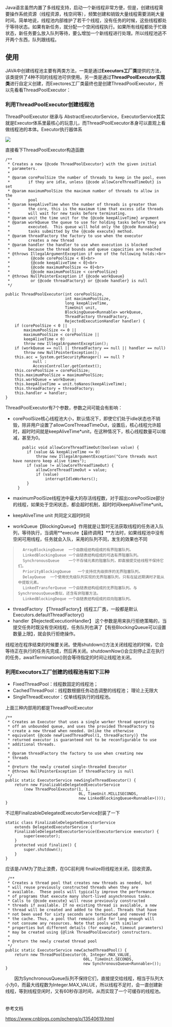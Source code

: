 Java语言虽然内置了多线程支持，启动一个新线程非常方便，但是，创建线程需要操作系统资源（线程资源，栈空间等），频繁创建和销毁大量线程需要消耗大量时间。简单地说，线程池内部维护了若干个线程，没有任务的时候，这些线程都处于等待状态。如果有新任务，就分配一个空闲线程执行。如果所有线程都处于忙碌状态，新任务要么放入队列等待，要么增加一个新线程进行处理。所以线程池逃不开两个东西，队列跟线程。

## 使用


JAVA中创建线程池主要有两类方法，一类是通过**Executors工厂类**提供的方法，该类提供了4种不同的线程池可供使用。另一类是通过**ThreadPoolExecutor实现类**进行自定义创建，而Exectores工厂类最终也是创建ThreadPoolExecutor，所以先看看ThreadPoolExecutor：
 
###  利用ThreadPoolExecutor创建线程池
  
ThreadPoolExecutor 继承与 AbstractExecutorService，ExecutorService其实就是Executor体系里最核心的玩意儿，而ThreadPoolExecutor本身可以直观上看做线程池的本体。Executor执行器体系  

![](https://s2.51cto.com/images/blog/202107/09/0b45d217c971425c8b3a276e6d7f4e89.png?x-oss-process=image/watermark,size_16,text_QDUxQ1RP5Y2a5a6i,color_FFFFFF,t_30,g_se,x_10,y_10,shadow_20,type_ZmFuZ3poZW5naGVpdGk=)

直接看下ThreadPoolExecutor构造函数
  
    /**
     * Creates a new {@code ThreadPoolExecutor} with the given initial
     * parameters.
     *
     * @param corePoolSize the number of threads to keep in the pool, even
     *        if they are idle, unless {@code allowCoreThreadTimeOut} is set
     * @param maximumPoolSize the maximum number of threads to allow in the
     *        pool
     * @param keepAliveTime when the number of threads is greater than
     *        the core, this is the maximum time that excess idle threads
     *        will wait for new tasks before terminating.
     * @param unit the time unit for the {@code keepAliveTime} argument
     * @param workQueue the queue to use for holding tasks before they are
     *        executed.  This queue will hold only the {@code Runnable}
     *        tasks submitted by the {@code execute} method.
     * @param threadFactory the factory to use when the executor
     *        creates a new thread
     * @param handler the handler to use when execution is blocked
     *        because the thread bounds and queue capacities are reached
     * @throws IllegalArgumentException if one of the following holds:<br>
     *         {@code corePoolSize < 0}<br>
     *         {@code keepAliveTime < 0}<br>
     *         {@code maximumPoolSize <= 0}<br>
     *         {@code maximumPoolSize < corePoolSize}
     * @throws NullPointerException if {@code workQueue}
     *         or {@code threadFactory} or {@code handler} is null
     */
     
    public ThreadPoolExecutor(int corePoolSize,
                              int maximumPoolSize,
                              long keepAliveTime,
                              TimeUnit unit,
                              BlockingQueue<Runnable> workQueue,
                              ThreadFactory threadFactory,
                              RejectedExecutionHandler handler) {
        if (corePoolSize < 0 ||
            maximumPoolSize <= 0 ||
            maximumPoolSize < corePoolSize ||
            keepAliveTime < 0)
            throw new IllegalArgumentException();
        if (workQueue == null || threadFactory == null || handler == null)
            throw new NullPointerException();
        this.acc = System.getSecurityManager() == null ?
                null :
                AccessController.getContext();
        this.corePoolSize = corePoolSize;
        this.maximumPoolSize = maximumPoolSize;
        this.workQueue = workQueue;
        this.keepAliveTime = unit.toNanos(keepAliveTime);
        this.threadFactory = threadFactory;
        this.handler = handler;
    }

 
 ThreadPoolExecutor有7个参数，参数之间可能会有影响：
 
* corePoolSize核心线程池大小，默认情况下，即使它们处于idle状态也不销毁，除非用户设置了allowCoreThreadTimeOut，设置后，核心线程允许超时，超时时间就是keepAliveTime*unit，在这种情况下，核心线程数量可以缩减，甚至为0。

	      public void allowCoreThreadTimeOut(boolean value) {
	        if (value && keepAliveTime <= 0)
	            throw new IllegalArgumentException("Core threads must have nonzero keep alive times");
	        if (value != allowCoreThreadTimeOut) {
	            allowCoreThreadTimeOut = value;
	            if (value)
	                interruptIdleWorkers();
	        }
	    }
	    
* maximumPoolSize线程池中最大的存活线程数，对于超出corePoolSize部分的线程，如果处于空闲状态，都会超时机制，超时时间keepAliveTime*unit。
* keepAliveTime  unit 共同定义超时时间
* workQueue【BlockingQueue】作用就是让暂时无法获取线程的任务进入队列，等待执行，当调用**execute【最终调用】**方法时，如果线程池中没有空闲可用线程，任务就会入队，采用的队列不同，发生的效果也不同

> 		ArrayBlockingQueue	一个由数组结构组成的有界阻塞队列。
> 		LinkedBlockingQueue	一个由链表结构组成的可选有界阻塞队列。
> 		SynchronousQueue	一个不存储元素的阻塞队列，即直接提交给线程不保持它们。
> 		PriorityBlockingQueue	一个支持优先级排序的无界阻塞队列。
> 		DelayQueue	一个使用优先级队列实现的无界阻塞队列，只有在延迟期满时才能从中提取元素。
> 		LinkedTransferQueue	一个由链表结构组成的无界阻塞队列。与SynchronousQueue类似，还含有非阻塞方法。
> 		LinkedBlockingDeque	一个由链表结构组成的双向阻塞队列。

* threadFactory 【ThreadFactory】线程工厂类，一般都是默认Executors.defaultThreadFactory()
* handler【RejectedExecutionHandler】 这个参数是用来执行拒绝策略的，当提交任务时既没有空闲线程，任务队列也满了【有些BlockingQueue可以设置数量上限】，就会执行拒绝操作。


线程池在程序结束的时候要关闭。使用shutdown()方法关闭线程池的时候，它会等待正在执行的任务先完成，然后再关闭。shutdownNow()会立刻停止正在执行的任务，awaitTermination()则会等待指定的时间让线程池关闭。





### 利用Executors工厂创建的线程池有如下三种

* FixedThreadPool：线程数固定的线程池；
* CachedThreadPool：线程数根据任务动态调整的线程池； 理论上无限大
* SingleThreadExecutor：仅单线程执行的线程池。

上面三种内部用的都是ThreadPoolExecutor

    /**
     * Creates an Executor that uses a single worker thread operating
     * off an unbounded queue, and uses the provided ThreadFactory to
     * create a new thread when needed. Unlike the otherwise
     * equivalent {@code newFixedThreadPool(1, threadFactory)} the
     * returned executor is guaranteed not to be reconfigurable to use
     * additional threads.
     *
     * @param threadFactory the factory to use when creating new
     * threads
     *
     * @return the newly created single-threaded Executor
     * @throws NullPointerException if threadFactory is null
     */
    public static ExecutorService newSingleThreadExecutor() {
        return new FinalizableDelegatedExecutorService
            (new ThreadPoolExecutor(1, 1,
                                    0L, TimeUnit.MILLISECONDS,
                                    new LinkedBlockingQueue<Runnable>()));
    }


不过用FinalizableDelegatedExecutorService封装了一下


    static class FinalizableDelegatedExecutorService
        extends DelegatedExecutorService {
        FinalizableDelegatedExecutorService(ExecutorService executor) {
            super(executor);
        }
        protected void finalize() {
            super.shutdown();
        }
    }
    
 应该是JVM为了防止浪费，在GC前利用   finalize将线程池关闭，回收资源。
 
     /**
     * Creates a thread pool that creates new threads as needed, but
     * will reuse previously constructed threads when they are
     * available.  These pools will typically improve the performance
     * of programs that execute many short-lived asynchronous tasks.
     * Calls to {@code execute} will reuse previously constructed
     * threads if available. If no existing thread is available, a new
     * thread will be created and added to the pool. Threads that have
     * not been used for sixty seconds are terminated and removed from
     * the cache. Thus, a pool that remains idle for long enough will
     * not consume any resources. Note that pools with similar
     * properties but different details (for example, timeout parameters)
     * may be created using {@link ThreadPoolExecutor} constructors.
     *
     * @return the newly created thread pool
     */
    public static ExecutorService newCachedThreadPool() {
        return new ThreadPoolExecutor(0, Integer.MAX_VALUE,
                                      60L, TimeUnit.SECONDS,
                                      new SynchronousQueue<Runnable>());
    }


 
 

　　因为SynchronousQueue队列不保持它们，直接提交给线程，相当于队列大小为0，而最大线程数为Integer.MAX_VALUE，所以线程不足时，会一直创建新线程，等到线程空闲时，又有60秒存活时间，从而实现了一个可缓存的线程池。
　　
　　

参考文档

https://www.cnblogs.com/pcheng/p/13540619.html